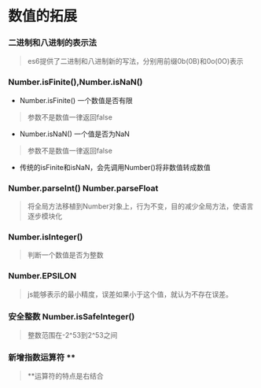 # 数值的拓展

### 二进制和八进制的表示法

> es6提供了二进制和八进制新的写法，分别用前缀0b(0B)和0o(0O)表示

### Number.isFinite(),Number.isNaN()

+ Number.isFinite() 一个数值是否有限
> 参数不是数值一律返回false

+ Number.isNaN() 一个值是否为NaN
> 参数不是数值一律返回false

+ 传统的isFinite和isNaN，会先调用Number()将非数值转成数值

### Number.parseInt() Number.parseFloat
> 将全局方法移植到Number对象上，行为不变，目的减少全局方法，使语言逐步模块化

### Number.isInteger()
> 判断一个数值是否为整数

### Number.EPSILON 
> js能够表示的最小精度，误差如果小于这个值，就认为不存在误差。

### 安全整数 Number.isSafeInteger()
> 整数范围在-2^53到2^53之间

### 新增指数运算符 **
> **运算符的特点是右结合
